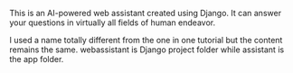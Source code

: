 This is an AI-powered web assistant created using Django. It can answer your questions
in virtually all fields of human endeavor.

I used a name totally different from the one in one tutorial but the content remains the same.
webassistant is Django project folder while assistant is the app folder.
